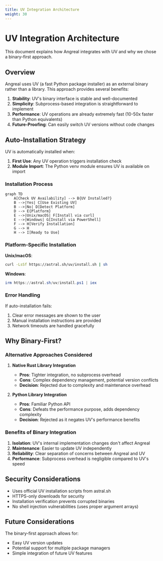 ```yaml
---
title: UV Integration Architecture
weight: 30
---
```


# UV Integration Architecture


This document explains how Angreal integrates with UV and why we chose a binary-first approach.

## Overview

Angreal uses UV (a fast Python package installer) as an external binary rather than a library. This approach provides several benefits:

1. **Stability**: UV's binary interface is stable and well-documented
2. **Simplicity**: Subprocess-based integration is straightforward to implement
3. **Performance**: UV operations are already extremely fast (10-50x faster than Python equivalents)
4. **Future-Proofing**: Can easily switch UV versions without code changes

## Auto-Installation Strategy

UV is automatically installed when:
1. **First Use**: Any UV operation triggers installation check
2. **Module Import**: The Python venv module ensures UV is available on import

### Installation Process

```mermaid
graph TD
    A[Check UV Availability] --> B{UV Installed?}
    B -->|Yes| C[Use Existing UV]
    B -->|No| D[Detect Platform]
    D --> E{Platform}
    E -->|Unix/macOS| F[Install via curl]
    E -->|Windows| G[Install via PowerShell]
    F --> H[Verify Installation]
    G --> H
    H --> I[Ready to Use]
```

### Platform-Specific Installation


**Unix/macOS**:
```bash
curl -LsSf https://astral.sh/uv/install.sh | sh
```

**Windows**:
```powershell
irm https://astral.sh/uv/install.ps1 | iex
```


### Error Handling

If auto-installation fails:
1. Clear error messages are shown to the user
2. Manual installation instructions are provided
3. Network timeouts are handled gracefully

## Why Binary-First?

### Alternative Approaches Considered

1. **Native Rust Library Integration**
   - **Pros**: Tighter integration, no subprocess overhead
   - **Cons**: Complex dependency management, potential version conflicts
   - **Decision**: Rejected due to complexity and maintenance overhead

2. **Python Library Integration**
   - **Pros**: Familiar Python API
   - **Cons**: Defeats the performance purpose, adds dependency complexity
   - **Decision**: Rejected as it negates UV's performance benefits

### Benefits of Binary Integration

1. **Isolation**: UV's internal implementation changes don't affect Angreal
2. **Maintenance**: Easier to update UV independently
3. **Reliability**: Clear separation of concerns between Angreal and UV
4. **Performance**: Subprocess overhead is negligible compared to UV's speed

## Security Considerations

- Uses official UV installation scripts from astral.sh
- HTTPS-only downloads for security
- Installation verification prevents corrupted binaries
- No shell injection vulnerabilities (uses proper argument arrays)

## Future Considerations

The binary-first approach allows for:
- Easy UV version updates
- Potential support for multiple package managers
- Simple integration of future UV features

